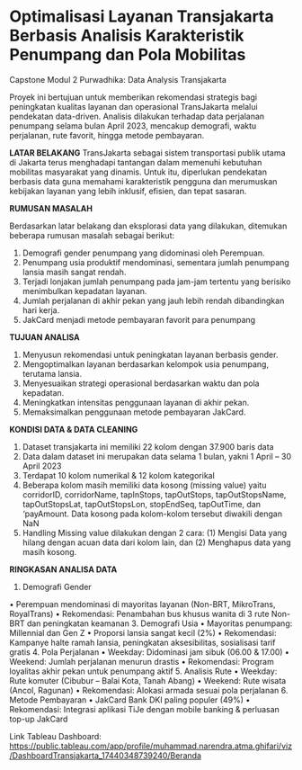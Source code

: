 # Optimalisasi Layanan Transjakarta Berbasis Analisis Karakteristik Penumpang dan Pola Mobilitas
Capstone Modul 2 Purwadhika: Data Analysis Transjakarta

Proyek ini bertujuan untuk memberikan rekomendasi strategis bagi peningkatan kualitas layanan dan operasional TransJakarta melalui pendekatan data-driven. Analisis dilakukan terhadap data perjalanan penumpang selama bulan April 2023, mencakup demografi, waktu perjalanan, rute favorit, hingga metode pembayaran.

**LATAR BELAKANG**
TransJakarta sebagai sistem transportasi publik utama di Jakarta terus menghadapi tantangan dalam memenuhi kebutuhan mobilitas masyarakat yang dinamis. Untuk itu, diperlukan pendekatan berbasis data guna memahami karakteristik pengguna dan merumuskan kebijakan layanan yang lebih inklusif, efisien, dan tepat sasaran.

**RUMUSAN MASALAH**

Berdasarkan latar belakang dan eksplorasi data yang dilakukan, ditemukan beberapa rumusan masalah sebagai berikut:
1. Demografi gender penumpang yang didominasi oleh Perempuan.
2. Penumpang usia produktif mendominasi, sementara jumlah penumpang lansia masih sangat rendah.
3. Terjadi lonjakan jumlah penumpang pada jam-jam tertentu yang berisiko menimbulkan kepadatan layanan.
4. Jumlah perjalanan di akhir pekan yang jauh lebih rendah dibandingkan hari kerja.
5. JakCard menjadi metode pembayaran favorit para penumpang

**TUJUAN ANALISA**
1. Menyusun rekomendasi untuk peningkatan layanan berbasis gender.
2. Mengoptimalkan layanan berdasarkan kelompok usia penumpang, terutama lansia.
3. Menyesuaikan strategi operasional berdasarkan waktu dan pola kepadatan.
4. Meningkatkan intensitas penggunaan layanan di akhir pekan.
5. Memaksimalkan penggunaan metode pembayaran JakCard.

**KONDISI DATA & DATA CLEANING**
1. Dataset transjakarta ini memiliki 22 kolom dengan 37.900 baris data
2. Data dalam dataset ini merupakan data selama 1 bulan, yakni 1 April –  30 April 2023 
3. Terdapat 10 kolom numerikal & 12 kolom kategorikal
4. Beberapa kolom masih memiliki data kosong (missing value) yaitu corridorID, corridorName, tapInStops, tapOutStops, tapOutStopsName, tapOutStopsLat, tapOutStopsLon, stopEndSeq, tapOutTime, dan ‘payAmount. Data kosong pada kolom-kolom tersebut diwakili dengan NaN
5. Handling Missing value dilakukan dengan 2 cara: (1) Mengisi Data yang hilang dengan acuan data dari kolom lain, dan (2) Menghapus data yang masih kosong.

**RINGKASAN ANALISA DATA**
1. Demografi Gender

  •	Perempuan mendominasi di mayoritas layanan (Non-BRT, MikroTrans, RoyalTrans)
  •	Rekomendasi: Penambahan bus khusus wanita di 3 rute Non-BRT dan peningkatan keamanan
3. Demografi Usia
  •	Mayoritas penumpang: Millennial dan Gen Z
  •	Proporsi lansia sangat kecil (2%)
  •	Rekomendasi: Kampanye halte ramah lansia, peningkatan aksesibilitas, sosialisasi tarif gratis
4. Pola Perjalanan
  •	Weekday: Didominasi jam sibuk (06.00 & 17.00)
  •	Weekend: Jumlah perjalanan menurun drastis
  •	Rekomendasi: Program loyalitas akhir pekan untuk penumpang aktif
5. Analisis Rute
  •	Weekday: Rute komuter (Cibubur – Balai Kota, Tanah Abang)
  •	Weekend: Rute wisata (Ancol, Ragunan)
  •	Rekomendasi: Alokasi armada sesuai pola perjalanan
6. Metode Pembayaran
  •	JakCard Bank DKI paling populer (49%)
  •	Rekomendasi: Integrasi aplikasi TiJe dengan mobile banking & perluasan top-up JakCard

Link Tableau Dashboard: https://public.tableau.com/app/profile/muhammad.narendra.atma.ghifari/viz/DashboardTransjakarta_17440348739240/Beranda
